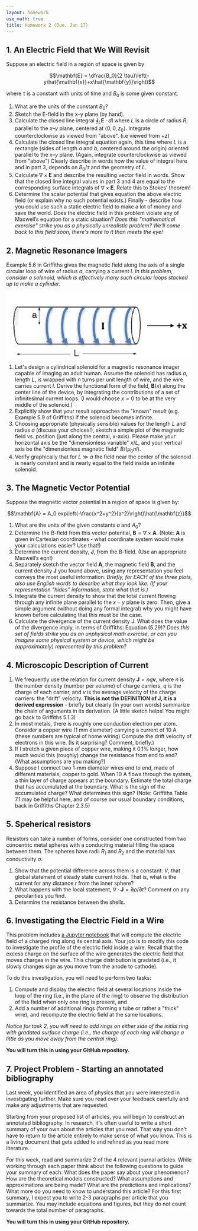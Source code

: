 ```yaml
---
layout: homework
use_math: true
title: Homework 2 (Due. Jan 17)
---
```


## 1. An Electric Field that We Will Revisit

Suppose an electric field in a region of space is given by

$$\mathbf{E} = \dfrac{B_0}{2 \tau}\left(-y\hat{\mathbf{x}}+x\hat{\mathbf{y}}\right)$$

where $\tau$ is a constant with units of time and $B_0$ is some given constant.

1. What are the units of the constant $B_0$?
2. Sketch the E-field in the x–y plane (by hand).
3. Calculate the closed line integral $\oint_L \mathbf{E} \cdot d\mathbf{l}$ where $L$ is a circle of radius $R$,  parallel to the $x–y$ plane, centered at $\langle 0,0,z_0 \rangle$. Integrate counterclockwise as viewed from "above". (i.e viewed from $+z$)
4. Calculate the closed line integral equation again, this time where $L$ is a rectangle (sides of length $a$ and $b$, centered around the origin) oriented parallel to the $x–y$ plane. (Again, integrate counterclockwise as viewed from "above")  Clearly describe in words how the value of integral here and in part 3, depends on $B_0/\tau$ and the geometry of $L$.
5. Calculate $\nabla \times \mathbf{E}$ and describe the resulting vector field in words. Show that the closed line integral values in part 3 and 4 are equal to the corresponding surface integrals of $\nabla \times \mathbf{E}$.  Relate this to Stokes’ theorem!
6. Determine the scalar potential that gives equation the above electric field (or explain why no such potential exists.)   Finally - describe how you could use such a static electric field to make a lot of money and save the world.  Does the electric field in this problem violate any of Maxwell’s equation for a static situation?
*Does this "mathematical exercise" strike you as a physically unrealistic problem? We'll come back to this field soon, there's more to it than meets the eye!*

## 2. Magnetic Resonance Imagers

Example 5.6 in Griffiths gives the magnetic field along the axis of a single circular loop of wire of radius $a$, carrying a current $I$. *In this problem, consider a solenoid, which is effectively many such circular loops stacked up to make a cylinder.*

![MRI][mri]

[mri]: ./images/hw2/MRI.png

1. Let's design a cylindrical solenoid for a magnetic resonance imager capable of imaging an adult human. Assume the solenoid has radius $a$, length $L$, is wrapped with $n$ turns per unit length of wire, and the wire carries current $I$.  Derive the functional form of the field, $\mathbf{B}(x)$ along the center line of the device, by integrating the contributions of a set of infinitesimal current loops. (I would choose $x=0$ to be at the very middle of the solenoid.)
2. Explicitly show that your result approaches the "known" result (e.g. Example 5.9 of Griffiths) if the solenoid becomes infinite.
3. Choosing appropriate (physically sensible) values for the length $L$ and radius $a$ (discuss your choices!), sketch a simple plot of the magnetic field vs. position (just along the central, x-axis). Please make your horizontal axis be the "dimensionless variable" $x/L$,  and your vertical axis be the "dimensionless magnetic field" $B/(\mu_0 n I)$.
4. Verify graphically that for $L \gg a$ the field near the center of the solenoid is nearly constant and is nearly equal to the field inside an infinite solenoid.

## 3. The Magnetic Vector Potential

Suppose the magnetic vector potential in a region of space is given by:

$$\mathbf{A} = A_0 exp\left(-\frac{x^2+y^2}{a^2}\right)\hat{\mathbf{z}}$$

1. What are the units of the given constants $a$ and $A_0$?
2. Determine the B-field from this vector potential, $\mathbf{B} = \nabla \times \mathbf{A}$. (Note: $\mathbf{A}$ is given in Cartesian coordinates - what coordinate system would make your calculations easier? Use that!)
3. Determine the current density, $\mathbf{J}$, from the B-field.  (Use an appropriate Maxwell’s eqn!)
4. Separately sketch the vector field $\mathbf{A}$, the magnetic field $\mathbf{B}$, and the current density $\mathbf{J}$ you found above, using any representation you feel conveys the most useful information. *Briefly, for EACH of the three plots, also use English words to describe what they look like. (If your representation "hides" information, state what that is.)*
5. Integrate the current density to show that the total current flowing through any infinite plane parallel to the $x-y$ plane is zero. Then, give a simple argument (without doing any formal integral) why you might have known before calculating that this must be the case.
6. Calculate the divergence of the current density J. What does the value of the divergence imply, in terms of Griffiths: Equation (5.29)? *Does this set of fields strike you as an unphysical math exercise, or can you imagine some physical system or device, which might be (approximately) represented by this problem?*

## 4.  Microscopic Description of Current

1. We frequently use the relation for current density $\mathbf{J} = nq\mathbf{v}$, where $n$ is the number density (number per volume) of charge carriers, $q$ is the charge of each carrier, and $v$ is the average velocity of the charge carriers: the "drift" velocity. **This is not the DEFINITION of J, it is a derived expression** -  briefly but clearly (in your own words) summarize the chain of arguments in its derivation. (A little sketch helps! You might go back to Griffiths 5.1.3)
2. In most metals, there is roughly one conduction electron per atom.  Consider a copper wire (1 mm diameter) carrying a current of 10 A (these numbers are typical of home wiring) Compute the drift velocity of electrons in this wire. (Is it surprising? Comment, briefly.)
3. If I stretch a given piece of copper wire, making it 0.1% longer, how much would this (roughly) change the resistance from end to end? (What assumptions are you making?)
4. Suppose I connect two 1-mm diameter wires end to end, made of different materials, copper to gold.  When 10 A flows through the system, a thin layer of charge appears at the boundary.  Estimate the total charge that has accumulated at the boundary. What is the sign of the accumulated charge? What determines this sign? (Note: Griffiths Table 7.1 may be helpful here, and of course our usual boundary conditions, back in Griffiths Chapter 2.3.5)

## 5. Speherical resistors

Resistors can take a number of forms, consider one constructed from two concentric metal spheres with a conducitng material filling the space between them. The spheres have radii $R_1$ and $R_2$ and the material has conductivity $\sigma$.

1. Show that the potential difference across them is a constant: $V$, that global statement of steady state current holds. That is, what is the current for any distance $r$ from the inner sphere?
2. What happens with the local statement, $\nabla \cdot \mathbf{J} = \partial \rho / \partial t$? Comment on any pecularities you find.
3. Determine the resistance between the shells.

## 6. Investigating the Electric Field in a Wire

This problem includes [a Jupyter notebook](./code/efield-charged-ring-axis.ipynb) that will compute the electric field of a charged ring along its central axis. Your job is to modify this code to investigate the profile of the electric field inside a wire. Recall that the excess charge on the surface of the wire generates the electric field that moves charges in the wire. This charge distribution is gradated (i.e., it slowly changes sign as you move from the anode to cathode).

To do this investigation, you will need to perform two tasks:

1. Compute and display the electric field at several locations inside the loop of the ring (i.e., in the plane of the ring) to observe the distribution of the field when only one ring is present, and
2. Add a number of additional rings (forming a tube or rather a "thick" wire), and recompute the electric field at the same locations.

*Notice for task 2, you will need to add rings on either side of the initial ring with gradated surface charge (i.e., the charge of each ring will change a little as you move away from the central ring).*

**You will turn this in using your GitHub repository.**

## 7. Project Problem - Starting an annotated bibliography
Last week, you identified an area of physics that you were interested in investigating further. Make sure you read over your feedback carefully and make any adjustments that are requested.

Starting from your proposed list of articles, you will begin to construct an annotated bibliography. In research, it's often useful to write a short summary of your own about the articles that you read. That way you don't have to return to the article entirely to make sense of what you know. This is a living document that gets added to and refined as you read more literature.

For this week, read and summarize 2 of the 4 relevant journal articles. While working through each paper think about the following questions to guide your summary of each: What does the paper say about your phenomenon? How are the theoretical models constructed? What assumptions and approximations are being made? What are the predictions and implications? What more do you need to know to understand this article? For this first summary, I expect you to write 2-3 paragraphs per article that you summarize. You may include equations and figures, but they do not count towards the total number of paragraphs.

**You will turn this in using your GitHub repository.**
